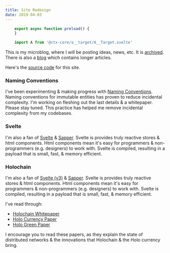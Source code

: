 ```yaml
---
title: Site Redesign
date: 2019-04-03
---
```


```js module
	export async function preload() {
	}
```

```js exec route
	import A from '@ctx-core/a__target/A__Target.svelte'
```

This is my microblog, where I will be posting ideas, news, etc.
It is <A href="/archive">archived</A>.
There is also a <A href="/blog">blog</A> which contains longer articles.

Here's the <A href="https://github.com/btakita/briantakita.com">source code</A> for this site.

### Naming Conventions

I've been experimenting & making progress with <A href="/posts/naming-conventions">Naming Conventions</A>.
Naming conventions for immutable entities has proven to reduce incidental complexity.
I'm working on fleshing out the last details & a whitepaper. Please stay tuned.
This practice has helped me remove incidental complexity from my codebases.

### Svelte

I'm also a fan of <A href="https://svelte.dev/">Svelte</A> &
	<A href="https://sapper.svelte.dev/">Sapper</A>.
Svelte is provides truly reactive stores & html components.
Html components mean it's easy for programmers & non-programmers (e.g. designers) to work with.
Svelte is compiled, resulting in a payload that is small, fast, & memory efficient.

### Holochain

I'm also a fan of <A href="https://svelte.dev/">Svelte (v3)</A> &
	<A href="https://sapper.svelte.dev/">Sapper</A>.
Svelte is provides truly reactive stores & html components.
Html components mean it's easy for programmers & non-programmers (e.g. designers) to work with.
Svelte is compiled, resulting in a payload that is small, fast, & memory efficient.

I've read through:

* <A href="https://github.com/holochain/holochain-proto/blob/whitepaper/holochain.pdf">Holochain Whitepaper</A>
* <A href="https://files.holo.host/2017/11/Holo-Currency-White-Paper_2017-11-28.pdf">Holo Currency Paper</A>
* <A href="https://files.holo.host/2018/03/Holo-Green-Paper.pdf">Holo Green Paper</A>

I encourage you to read these papers,
	as they explain the state of distributed networks & the innovations
	that Holochain & the Holo currency bring.
